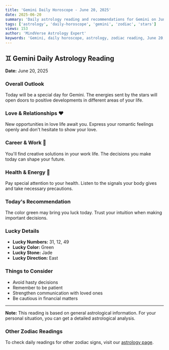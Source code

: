 ```yaml
---
title: 'Gemini Daily Horoscope - June 20, 2025'
date: 2025-06-20
summary: 'Daily astrology reading and recommendations for Gemini on June 20, 2025.'
tags: ['astrology', 'daily-horoscope', 'gemini', 'zodiac', 'stars']
views: 153
author: 'MindVerse Astrology Expert'
keywords: 'Gemini, daily horoscope, astrology, zodiac reading, June 20, 2025'
---
```


## ♊ Gemini Daily Astrology Reading

**Date:** June 20, 2025

### Overall Outlook

Today will be a special day for Gemini. The energies sent by the stars will open doors to positive developments in different areas of your life.

### Love & Relationships ❤️

New opportunities in love life await you. Express your romantic feelings openly and don't hesitate to show your love.

### Career & Work 💼

You'll find creative solutions in your work life. The decisions you make today can shape your future.

### Health & Energy 🌟

Pay special attention to your health. Listen to the signals your body gives and take necessary precautions.

### Today's Recommendation

The color green may bring you luck today. Trust your intuition when making important decisions.

### Lucky Details

- **Lucky Numbers:** 31, 12, 49
- **Lucky Color:** Green
- **Lucky Stone:** Jade
- **Lucky Direction:** East

### Things to Consider

- Avoid hasty decisions
- Remember to be patient
- Strengthen communication with loved ones
- Be cautious in financial matters

---

**Note:** This reading is based on general astrological information. For your personal situation, you can get a detailed astrological analysis.

### Other Zodiac Readings

To check daily readings for other zodiac signs, visit our [astrology page](/en/astrology).
